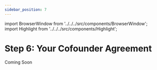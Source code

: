 ```yaml
---
sidebar_position: 7
---
```


import BrowserWindow from '../../../src/components/BrowserWindow';
import Highlight from '../../../src/components/Highlight';

# Step 6: Your Cofounder Agreement

Coming Soon
